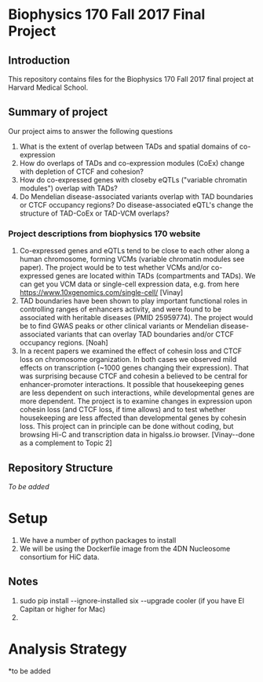 # Biophysics 170 Fall 2017 Final Project
## Introduction
This repository contains files for the Biophysics 170 Fall 2017 final project at Harvard Medical School. 

## Summary of project
Our project aims to answer the following questions
1. What is the extent of overlap between TADs and spatial domains of co-expression
2. How do overlaps of TADs and co-expression modules (CoEx) change with depletion of CTCF and cohesion?
3. How do co-expressed genes with closeby eQTLs ("variable chromatin modules") overlap with TADs?
4. Do Mendelian disease-associated variants overlap with TAD boundaries or CTCF occupancy regions? Do disease-associated eQTL's change the structure of TAD-CoEx or TAD-VCM overlaps?

### Project descriptions from biophysics 170 website
1. Co-expressed genes and eQTLs tend to be close to each other along a human chromosome, forming VCMs (variable chromatin modules see paper). The project would be to test whether VCMs and/or co-expressed genes are located within TADs (compartments and TADs).  We can get you VCM data or single-cell expression data, e.g. from here https://www.10xgenomics.com/single-cell/ [Vinay]
2. TAD boundaries have been shown to play important functional roles in controlling ranges of enhancers activity, and were found to be associated with heritable diseases (PMID 25959774). The project would be to find GWAS peaks or other clinical variants or Mendelian disease-associated variants that can overlay TAD boundaries and/or CTCF occupancy regions. [Noah]
3. In a recent papers we examined the effect of cohesin loss and CTCF loss on chromosome organization. In both cases we observed mild effects on transcription (~1000 genes changing their expression). That was surprising because CTCF and cohesin a believed to be central for enhancer-promoter interactions. It possible that housekeeping genes are less dependent on such interactions, while developmental genes are more dependent. The project is to examine changes in expression upon cohesin loss (and CTCF loss, if time allows) and to test whether housekeeping are less affected than developmental genes by cohesin loss. This project can in principle can be done without coding, but browsing Hi-C and transcription data in higalss.io browser. [Vinay--done as a complement to Topic 2]


## Repository Structure
*To be added*

# Setup
1. We have a number of python packages to install
2. We will be using the Dockerfile image from the 4DN Nucleosome consortium for HiC data. 

## Notes
1. sudo pip install --ignore-installed six --upgrade cooler (if you have El Capitan or higher for Mac)
2. 

# Analysis Strategy
*to be added
